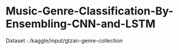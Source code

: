 # Music-Genre-Classification-By-Ensembling-CNN-and-LSTM

Dataset : /kaggle/input/gtzan-genre-collection
